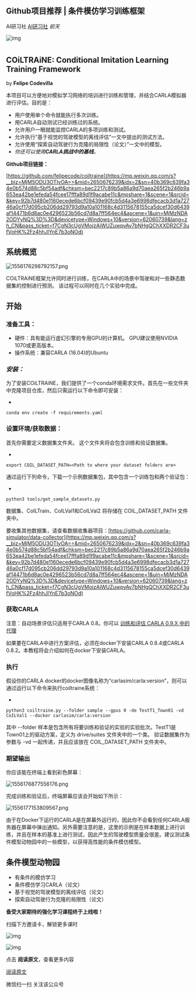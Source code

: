## Github项目推荐 | 条件模仿学习训练框架

AI研习社 [AI研习社](javascript:void(0);) *前天*

![img](https://mmbiz.qpic.cn/mmbiz_png/bicdMLzImlibRKJzRrSpZicEC9kzAbKNOvdI49Y7xhUddYSIbpY3Yd0fWyibk92cgobjAIOK50m2VQXVy37haeNC2g/640?wx_fmt=png&tp=webp&wxfrom=5&wx_lazy=1&wx_co=1)

## 

# 

## 

### 



## **COiLTRAiNE: Conditional Imitation Learning Training Framework**

by **Felipe Codevilla**

本项目可以方便地对模拟学习网络的培训进行训练和管理，并结合CARLA模拟器进行评估。目的是：

- 用户使用单个命令就能执行多次训练。
- 用CARLA自动测试已经训练过的系统。
- 允许用户一眼就能监控CARLA的多项训练和测试。
- 允许执行“基于视觉的驾驶模型的离线评估”一文中提出的测试方法。
- 允许使用“探索自动驾驶行为克隆的局限性（论文）”一文中的模型。
- *你还可以使用**CARLA挑战中的基线**。*

**Github项目链接：**

[https://github.com/felipecode/coiltraine](https://mp.weixin.qq.com/s?__biz=MjM5ODU3OTIyOA==&mid=2650676239&idx=2&sn=40b369c639fa34e0b574d88c5bf54adf&chksm=bec2217c89b5a86a9d70aea265f2b246b9a653ea42be1efeda54fcee17fffa89d1f9acabe11c&mpshare=1&scene=1&srcid=&key=92b7d480e1160ecede6bcf09439e90fcb5d4a3e6998dfecacb3d1a72746a0cf17d095cb206dd29793d9a10a101168c4d3115678155ca5dcef30d6439af14471b6d8ac0e4296523b56cd7d8a7ff564ec4&ascene=1&uin=MjMzNDA2ODYyNQ%3D%3D&devicetype=Windows+10&version=62060739&lang=zh_CN&pass_ticket=f7CgN3cUgVMojzAiWUZuwpvAv7bNHgQChXXDR2CF3ufVoHK%2Fz4hhJlYnE7b3oNOd)

## **系统概览**

![1556176298792157.png](https://mmbiz.qpic.cn/mmbiz_png/bicdMLzImlibQT838gAVrgzTcKwThczicGfibPwKQ8thjlHVqbPSf2y4ic4llRiaheFptz6CGNfyecQTQicZHxduxhEsw/640?wx_fmt=png&tp=webp&wxfrom=5&wx_lazy=1&wx_co=1)

COiLTRAiNE框架允许同时进行训练，在CARLA中的场景中驾驶和对一些静态数据集的控制进行预测。 该过程可以同时在几个实验中完成。

## **开始**

### **准备工具：**

- 硬件：具有能运行虚幻引擎的专用GPU的计算机。 GPU建议使用NVIDIA 1070或更高版本。
- 操作系统：兼容CARLA (16.04)的Ubuntu

### ***安装：***

为了安装COiLTRAiNE，我们提供了一个conda环境需求文件。首先在一些文件夹中克隆项目仓库，然后只需运行以下命令即可安装：

- 

```
conda env create -f requirements.yaml
```

### **设置环境/获取数据：**

首先你需要定义数据集文件夹。 这个文件夹将会包含训练和验证数据集。

- 

```
export COIL_DATASET_PATH=<Path to where your dataset folders are>
```

通过运行下列命令，下载一个示例数据集包，其中包含一个训练包和两个验证包：

- 

```
python3 tools/get_sample_datasets.py
```

数据集、CoILTrain、CoILVal1和CoILVal2 将存储在 COIL_DATASET_PATH 文件夹中。

要收集其他数据集，请查看数据收集器项目：[https://github.com/carla-simulator/data-collector](https://mp.weixin.qq.com/s?__biz=MjM5ODU3OTIyOA==&mid=2650676239&idx=2&sn=40b369c639fa34e0b574d88c5bf54adf&chksm=bec2217c89b5a86a9d70aea265f2b246b9a653ea42be1efeda54fcee17fffa89d1f9acabe11c&mpshare=1&scene=1&srcid=&key=92b7d480e1160ecede6bcf09439e90fcb5d4a3e6998dfecacb3d1a72746a0cf17d095cb206dd29793d9a10a101168c4d3115678155ca5dcef30d6439af14471b6d8ac0e4296523b56cd7d8a7ff564ec4&ascene=1&uin=MjMzNDA2ODYyNQ%3D%3D&devicetype=Windows+10&version=62060739&lang=zh_CN&pass_ticket=f7CgN3cUgVMojzAiWUZuwpvAv7bNHgQChXXDR2CF3ufVoHK%2Fz4hhJlYnE7b3oNOd)

### **获取CARLA**

注意：自动场景评估只适用于CARLA 0.8。你可以 [训练和评估 CARLA 0.9.X 中的代理](https://mp.weixin.qq.com/s?__biz=MjM5ODU3OTIyOA==&mid=2650676239&idx=2&sn=40b369c639fa34e0b574d88c5bf54adf&chksm=bec2217c89b5a86a9d70aea265f2b246b9a653ea42be1efeda54fcee17fffa89d1f9acabe11c&mpshare=1&scene=1&srcid=&key=92b7d480e1160ecede6bcf09439e90fcb5d4a3e6998dfecacb3d1a72746a0cf17d095cb206dd29793d9a10a101168c4d3115678155ca5dcef30d6439af14471b6d8ac0e4296523b56cd7d8a7ff564ec4&ascene=1&uin=MjMzNDA2ODYyNQ%3D%3D&devicetype=Windows+10&version=62060739&lang=zh_CN&pass_ticket=f7CgN3cUgVMojzAiWUZuwpvAv7bNHgQChXXDR2CF3ufVoHK%2Fz4hhJlYnE7b3oNOd)

如果要在CARLA中进行方案评估，必须在docker下安装CARLA 0.8.4或CARLA 0.8.2。本教程将会介绍如何在docker下安装CARLA。

### **执行**

假设你的CARLA docker的docker图像名称为“carlasim/carla:version”，则可以通过运行以下命令来执行coiltraine系统：

- 

```
python3 coiltraine.py --folder sample --gpus 0 -de TestT1_Town01 -vd CoILVal1 --docker carlasim/carla:version
```

其中 --folder 样本是包含所有将要训练和验证的实验的实验批次。TestT1是Town01上的驱动方案，定义为 drive/suites 文件夹中的一个类。 验证数据集作为参数与 -vd 一起传递，并且应该放在 COIL_DATASET_PATH 文件夹中。

### **期望输出**

你应该能在终端上看到彩色屏幕：

![1556176877556176.png](https://mmbiz.qpic.cn/mmbiz_png/bicdMLzImlibQT838gAVrgzTcKwThczicGfkCowrR0AGRicBfOcCk2HvYWHtwEX7dF12SB4ukGFtWGRsTXeSE2qE7g/640?wx_fmt=png&tp=webp&wxfrom=5&wx_lazy=1&wx_co=1)

完成训练和验证后，终端屏幕应该会开始如下所示：

![1556177153809567.png](https://mmbiz.qpic.cn/mmbiz_png/bicdMLzImlibQT838gAVrgzTcKwThczicGfJXj92MqGHuJ6j5toVdkQLAYEE357wjibFq2C1A1n2Jvc6DfQc2vSZQg/640?wx_fmt=png&tp=webp&wxfrom=5&wx_lazy=1&wx_co=1)

由于在Docker下运行的CARLA是在屏幕外运行的，因此你不会看到任何CARLA服务器在屏幕中弹出通知。另外需要注意的是，这里的示例是在样本数据上进行训练，并且在样本的基准上进行测试，因此产生的驾驶模型质量会很差。建议测试条件模型动物园中的一些模型，以获得高性能的条件模仿模型。

## **条件模型动物园**

- 有条件的模仿学习
- 条件模仿学习CARLA（论文）
- 基于视觉的驾驶模型的离线评估（论文）
- 探索自动驾驶行为克隆的局限性（论文）



**备受大家期待的强化学习课程终于上线啦！**

扫描下方邀请卡，解锁更多课时

![img](https://mmbiz.qpic.cn/mmbiz_png/bicdMLzImlibSpgphl35CPgEkd2BzG7jk93Ysry7AZWxhibuUPmG2d1FC3J9sDcrcicouhysXVjpAaLFVjRGXj9cuQ/640?wx_fmt=png&tp=webp&wxfrom=5&wx_lazy=1&wx_co=1)

![img](https://mmbiz.qpic.cn/mmbiz_gif/bicdMLzImlibRAS3Tao2nfeJk00qqxX3axIgPV3yia4NPESGdUJEM9vsfw1O4Dg1iat7lVNAmbCMY65ia2pzfBXm5kg/640?wx_fmt=gif&tp=webp&wxfrom=5&wx_lazy=1)

点击 **阅读原文**，查看更多内容

[阅读原文](https://mp.weixin.qq.com/s?__biz=MjM5ODU3OTIyOA==&mid=2650676239&idx=2&sn=40b369c639fa34e0b574d88c5bf54adf&chksm=bec2217c89b5a86a9d70aea265f2b246b9a653ea42be1efeda54fcee17fffa89d1f9acabe11c&mpshare=1&scene=1&srcid=&key=92b7d480e1160ecede6bcf09439e90fcb5d4a3e6998dfecacb3d1a72746a0cf17d095cb206dd29793d9a10a101168c4d3115678155ca5dcef30d6439af14471b6d8ac0e4296523b56cd7d8a7ff564ec4&ascene=1&uin=MjMzNDA2ODYyNQ%3D%3D&devicetype=Windows+10&version=62060739&lang=zh_CN&pass_ticket=f7CgN3cUgVMojzAiWUZuwpvAv7bNHgQChXXDR2CF3ufVoHK%2Fz4hhJlYnE7b3oNOd##)







微信扫一扫
关注该公众号